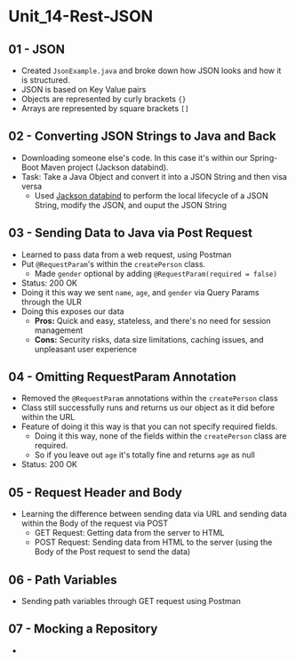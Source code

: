 # Unit_14-Rest-JSON

## 01 - JSON
- Created `JsonExample.java` and broke down how JSON looks and how it is structured.
- JSON is based on Key Value pairs
- Objects are represented by curly brackets `{}`
- Arrays are represented by square brackets `[]`

## 02 - Converting JSON Strings to Java and Back
- Downloading someone else's code. In this case it's within our Spring-Boot Maven project (Jackson databind).
- Task: Take a Java Object and convert it into a JSON String and then visa versa
   - Used [Jackson databind](https://mvnrepository.com/artifact/com.fasterxml.jackson.core/jackson-databind) to perform the local lifecycle of a JSON String, modify the JSON, and ouput the JSON String

## 03 - Sending Data to Java via Post Request
- Learned to pass data from a web request, using Postman
- Put `@RequestParam`'s within the `createPerson` class.
   - Made `gender` optional by adding `@RequestParam(required = false)`
- Status: 200 OK
- Doing it this way we sent `name`, `age`, and `gender` via Query Params through the ULR
- Doing this exposes our data
  - **Pros:** Quick and easy, stateless, and there's no need for session management
  - **Cons:** Security risks, data size limitations, caching issues, and unpleasant user experience 


## 04 - Omitting RequestParam Annotation
- Removed the `@RequestParam` annotations within the `createPerson` class
- Class still successfully runs and returns us our object as it did before within the URL
- Feature of doing it this way is that you can not specify required fields.
   - Doing it this way, none of the fields within the `createPerson` class are required. 
   - So if you leave out `age` it's totally fine and returns `age` as null
- Status: 200 OK

## 05 - Request Header and Body
- Learning the difference between sending data via URL and sending data within the Body of the request via POST 
  - GET Request: Getting data from the server to HTML
  - POST Request: Sending data from HTML to the server (using the Body of the Post request to send the data)

## 06 - Path Variables
- Sending path variables through GET request using Postman

## 07 - Mocking a Repository
-